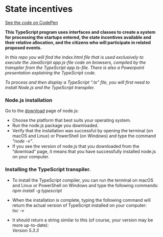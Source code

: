 # State incentives
[See the code on CodePen](https://codepen.io/marcellocomandulli/pen/QWXaNdZ)

**This TypeScript program uses interfaces and classes to create a system for processing the startups entered, the state incentives 
available and their relative allocation, and the citizens who will participate in related proposed events.**

*In this repo you will find the index.html file that is used exclusively to execute the JavaScript app.js-file code on browsers, compiled by the transpiler from the TypeScript app.ts-file. There is also a Powerpoint presentation explaining the TypeScript code.*

*To process and then display a TypeScript “.ts” file, you will first need to install Node.js and the TypeScript transpiler.*
### Node.js installation

Go to the [download](https://nodejs.org/en/download/) page of node.js: 
* Choose the platform that best suits your operating system.
* Run the node.js package you downloaded.
* Verify that the installation was successful by opening the terminal (on macOS and Linux) or PowerShell (on Windows) and type the command *"node -v”*. 
* If you see the version of node.js that you downloaded from the “download” page, it means that you have successfully installed node.js on your computer.

### Installing the TypeScript transpiler.
* To install the TypeScript compiler, you can run the terminal on macOS and Linux or PowerShell on Windows and type the following commands:
 *npm install -g typescript*

* When the installation is complete, typing the following command will return the actual version of TypeScript installed on your computer:   
 *tsc -v*

* It should return a string similar to this (of course, your version may be more up-to-date):                                          
*Version 5.3.3*


